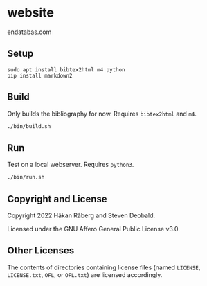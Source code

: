 # website

endatabas.com

## Setup

```
sudo apt install bibtex2html m4 python
pip install markdown2
```

## Build

Only builds the bibliography for now. Requires `bibtex2html` and `m4`.

```sh
./bin/build.sh
```

## Run

Test on a local webserver. Requires `python3`.

```sh
./bin/run.sh
```

## Copyright and License

Copyright 2022 Håkan Råberg and Steven Deobald.

Licensed under the GNU Affero General Public License v3.0.

## Other Licenses

The contents of directories containing license files
(named `LICENSE`, `LICENSE.txt`, `OFL`, or `OFL.txt`)
are licensed accordingly.
